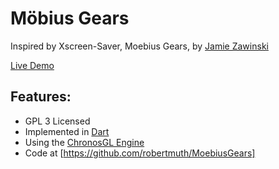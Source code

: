 # Möbius Gears

Inspired by Xscreen-Saver, Moebius Gears, by [Jamie Zawinski](http://jwz.org)


[Live Demo](http://art.muth.org)

## Features:

* GPL 3 Licensed
* Implemented in [Dart](https://www.dartlang.org)
* Using the [ChronosGL Engine](https://github.com/ChronosTeam/ChronosGL)
* Code at [https://github.com/robertmuth/MoebiusGears]